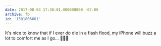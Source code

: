 ```yaml
---
date: 2017-08-03 17:30:01.000000000 -07:00
archive: fb
id: '1501806601'
---
```


It's nice to know that if I ever *do* die in a flash flood, my iPhone will buzz a lot to comfort me as I go...
🌊📱🌊
